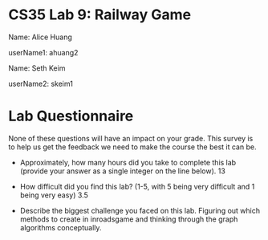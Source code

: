 # CS35 Lab 9: Railway Game

Name: Alice Huang

userName1: ahuang2

Name: Seth Keim

userName2: skeim1



# Lab Questionnaire

None of these questions will have an impact on your grade. This survey is to
help us get the feedback we need to make the course the best it can be.

* Approximately, how many hours did you take to complete this lab
(provide your answer as a single integer on the line below).
13

* How difficult did you find this lab? (1-5, with 5 being very difficult and 1 being very easy)
3.5

* Describe the biggest challenge you faced on this lab.
Figuring out which methods to create in inroadsgame and thinking through
the graph algorithms conceptually. 
